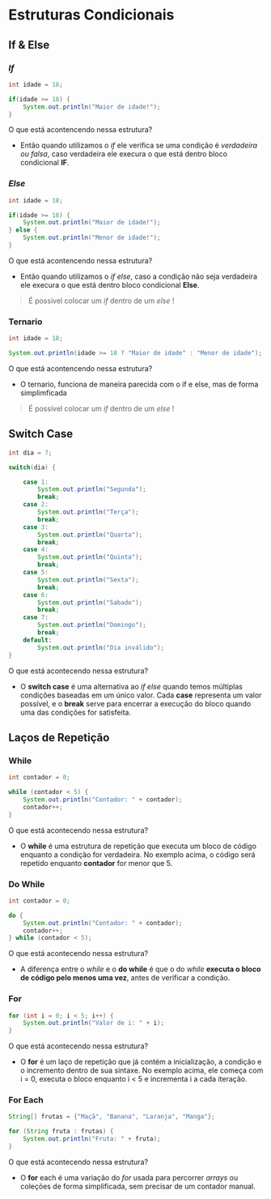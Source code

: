 # Estruturas Condicionais

## If & Else

### *If*

``` java
int idade = 18;

if(idade >= 18) {
    System.out.println("Maior de idade!");
}
```
O que está acontencendo nessa estrutura? 
- Então quando utilizamos o *if* ele verifica se uma condição é *verdadeira ou falsa*, caso verdadeira ele execura o que está dentro bloco condicional **IF**.

### *Else*

``` java
int idade = 18;

if(idade >= 18) {
    System.out.println("Maior de idade!");
} else {
    System.out.println("Menor de idade!");
}
```
O que está acontencendo nessa estrutura? 
- Então quando utilizamos o *if else*, caso a condição não seja verdadeira ele execura o que está dentro bloco condicional **Else**.

> É possível colocar um *if* dentro de um *else* !

### Ternario

``` java
int idade = 18;

System.out.println(idade >= 18 ? "Maior de idade" : "Menor de idade");
```
O que está acontencendo nessa estrutura? 
- O ternario, funciona de maneira parecida com o if e else, mas de forma simplimficada

> É possível colocar um *if* dentro de um *else* !

## Switch Case

``` java
int dia = 7;

switch(dia) {

    case 1:
        System.out.println("Segunda");
        break;
    case 2:
        System.out.println("Terça");
        break;
    case 3:
        System.out.println("Quarta");
        break;
    case 4:
        System.out.println("Quinta");
        break;
    case 5:
        System.out.println("Sexta");
        break;
    case 6:
        System.out.println("Sabado");
        break;
    case 7:
        System.out.println("Domingo");
        break;
    default:
        System.out.println("Dia inválido");
}
```
O que está acontecendo nessa estrutura?

- O **switch case** é uma alternativa ao *if else* quando temos múltiplas condições baseadas em um único valor. Cada **case** representa um valor possível, e o **break** serve para encerrar a execução do bloco quando uma das condições for satisfeita.

## Laços de Repetição

### While

``` java
int contador = 0;

while (contador < 5) {
    System.out.println("Contador: " + contador);
    contador++;
}
```
O que está acontecendo nessa estrutura?

- O **while** é uma estrutura de repetição que executa um bloco de código enquanto a condição for verdadeira. No exemplo acima, o código será repetido enquanto **contador** for menor que 5.

### Do While

``` java
int contador = 0;

do {
    System.out.println("Contador: " + contador);
    contador++;
} while (contador < 5);
```
O que está acontecendo nessa estrutura?

- A diferença entre o *while* e o **do while** é que o do *while* **executa o bloco de código pelo menos uma vez**, antes de verificar a condição.


### For

``` java
for (int i = 0; i < 5; i++) {
    System.out.println("Valor de i: " + i);
}
```
O que está acontecendo nessa estrutura?

- O **for** é um laço de repetição que já contém a inicialização, a condição e o incremento dentro de sua sintaxe. No exemplo acima, ele começa com i = 0, executa o bloco enquanto i < 5 e incrementa i a cada iteração.


### For Each

``` java
String[] frutas = {"Maçã", "Banana", "Laranja", "Manga"};

for (String fruta : frutas) {
    System.out.println("Fruta: " + fruta);
}
```
O que está acontecendo nessa estrutura?

- O **for** each é uma variação do *for* usada para percorrer *arrays* ou coleções de forma simplificada, sem precisar de um contador manual.
